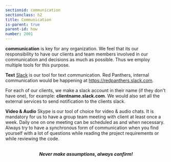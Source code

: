 ```yaml
---
sectionid: communication
sectionclass: h2
title: Communication
is-parent: true
parent-id: how
number: 2001
---
```


**communication** is key for any organization. We feel that its our responsibility to have our clients and team members involved in our communication and decisions as much as possible. Thus we employ multiple tools for this purpose.

 
 **Text**
 [Slack](slack.com) is our tool for text communication. Red Panthers, internal communication would be happening at https://redpanthers.slack.com. 

For each of our clients, we make a slack account in their name (if they don't have one), for example: **clientname.slack.com**. We would also set all the external services to send notification to the clients slack.

**Video & Audio**
Skype is our tool of choice for video & audio chats. It is mandatory for us to have a group team meeting with client at least once a week. Daily one on one meeting can be scheduled as and when necessary. Always try to have a synchronous form of communication when you find yourself with a lot of questions while reading the project requirements or while reviewing the code.



<br>
<center><b><i>Never make assumptions, always confirm! </i> </b></center>
